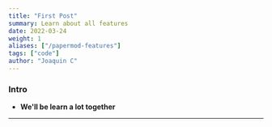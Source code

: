 ```yaml
---
title: "First Post"
summary: Learn about all features
date: 2022-03-24
weight: 1
aliases: ["/papermod-features"]
tags: ["code"]
author: "Joaquin C"
---
```


### Intro

-   **We'll be learn a lot together**

---